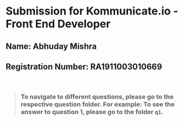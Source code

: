 # Submission for Kommunicate.io - Front End Developer

## Name: Abhuday Mishra

## Registration Number: RA1911003010669

<br/>

> ### To navigate to different questions, please go to the respective question folder. For example: To see the answer to question 1, please go to the folder `q1`.

